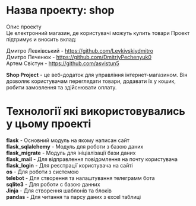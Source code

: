 # Назва проекту: **shop**<br/>
Опис проекту<br/> Це електронний магазин, де користувачі можуть купить товари 
Проект підтримує и вносить вклад:<br/>

Дмитро Левківський - https://github.com/Levkivskiydmitro<br/>
Дмитро Печенюк - https://github.com/DmitriyPechenyuk0<br/>
Артем Свістун - https://github.com/asvistun5<br/>

**Shop Project** - це веб-додаток для управління інтернет-магазином. Він дозволяє користувачам переглядати товари, додавати їх у кошик, 
робити замовлення та здійснювати оплату.

# Технології які використовувались у цьому проекті<br/>

**flask** - Основний модуль на якому написан сайт<br/>
**flask_sqlalchemy** - Модуль для роботи з базою даних<br/>
**flask_migrate** - Модуль для ініціалізації бази даних<br/>
**flask_mail** - Для відправлення повідомлення на почту користувача<br/>
**flask_login** - Для реєстрації користувача на сайті<br/>
**os** - Для роботи з системою<br/>
**telebot** - Для створення та налаштування телеграмм бота<br/>
**sqlite3** - Для роботи с базою данних<br/>
**Jinja** -  Для створення шаблонів та блоків<br/>
**pandas** - Для читання та парсу даних з excel таблиці<br/>
